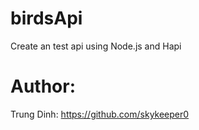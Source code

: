 # birdsApi
Create an test api using Node.js and Hapi

# Author:
Trung Dinh: https://github.com/skykeeper0
